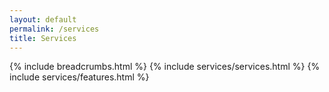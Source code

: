 ```yaml
---
layout: default
permalink: /services
title: Services
---
```


<main id="main">

  {% include breadcrumbs.html %}
  {% include services/services.html %}
  {% include services/features.html %}

</main>